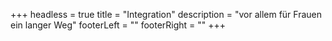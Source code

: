 +++
headless = true
title = "Integration"
description = "vor allem für Frauen ein langer Weg"
footerLeft = ""
footerRight = ""
+++
